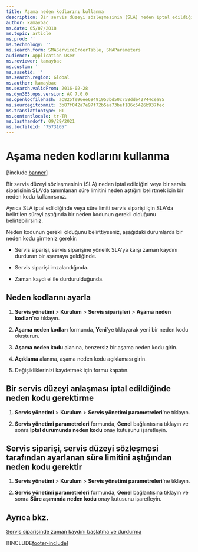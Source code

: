 ```yaml
---
title: Aşama neden kodlarını kullanma
description: Bir servis düzeyi sözleşmesinin (SLA) neden iptal edildiğini veya bir servis siparişinin SLA'da tanımlanan süre limitini neden aştığını belirtmek için bir neden kodu kullanırsınız.
author: kamaybac
ms.date: 05/07/2018
ms.topic: article
ms.prod: ''
ms.technology: ''
ms.search.form: SMAServiceOrderTable, SMAParameters
audience: Application User
ms.reviewer: kamaybac
ms.custom: ''
ms.assetid: ''
ms.search.region: Global
ms.author: kamaybac
ms.search.validFrom: 2016-02-28
ms.dyn365.ops.version: AX 7.0.0
ms.openlocfilehash: ac825fe96ee69491953bd50c758dde42744cea85
ms.sourcegitcommit: 3b87f042a7e97f72b5aa73bef186c5426b937fec
ms.translationtype: HT
ms.contentlocale: tr-TR
ms.lasthandoff: 09/29/2021
ms.locfileid: "7573165"
---
```

# <a name="use-stage-reason-codes"></a>Aşama neden kodlarını kullanma 

[!include [banner](../includes/banner.md)]


Bir servis düzeyi sözleşmesinin (SLA) neden iptal edildiğini veya bir servis siparişinin SLA'da tanımlanan süre limitini neden aştığını belirtmek için bir neden kodu kullanırsınız.

Ayrıca SLA iptal edildiğinde veya süre limiti servis siparişi için SLA'da belirtilen süreyi aştığında bir neden kodunun gerekli olduğunu belirtebilirsiniz.

Neden kodunun gerekli olduğunu belirttiyseniz, aşağıdaki durumlarda bir neden kodu girmeniz gerekir:

  - Servis siparişi, servis siparişine yönelik SLA'ya karşı zaman kaydını durduran bir aşamaya geldiğinde.

  - Servis siparişi imzalandığında.

  - Zaman kaydı el ile durdurulduğunda.

## <a name="set-up-reason-codes"></a>Neden kodlarını ayarla

1.  **Servis yönetimi** \> **Kurulum** \> **Servis siparişleri** \> **Aşama neden kodları**'na tıklayın.

2.  **Aşama neden kodları** formunda, **Yeni**'ye tıklayarak yeni bir neden kodu oluşturun.

3.  **Aşama neden kodu** alanına, benzersiz bir aşama neden kodu girin.

4.  **Açıklama** alanına, aşama neden kodu açıklaması girin.

5.  Değişikliklerinizi kaydetmek için formu kapatın.

## <a name="require-reason-codes-when-a-service-level-agreement-is-canceled"></a>Bir servis düzeyi anlaşması iptal edildiğinde neden kodu gerektirme

1.  **Servis yönetimi** \> **Kurulum** \> **Servis yönetimi parametreleri**'ne tıklayın.

2.  **Servis yönetimi parametreleri** formunda, **Genel** bağlantısına tıklayın ve sonra **İptal durumunda neden kodu** onay kutusunu işaretleyin.

## <a name="require-reason-codes-when-the-a-service-order-exceeds-the-time-limit-that-is-set-by-the-service-level-agreement"></a>Servis siparişi, servis düzeyi sözleşmesi tarafından ayarlanan süre limitini aştığından neden kodu gerektir

1.  **Servis yönetimi** \> **Kurulum** \> **Servis yönetimi parametreleri**'ne tıklayın.

2.  **Servis yönetimi parametreleri** formunda, **Genel** bağlantısına tıklayın ve sonra **Süre aşımında neden kodu** onay kutusunu işaretleyin.

## <a name="see-also"></a>Ayrıca bkz.

[Servis siparişinde zaman kaydını başlatma ve durdurma](start-and-stop-time-recording-on-a-service-order.md)

  




[!INCLUDE[footer-include](../../includes/footer-banner.md)]